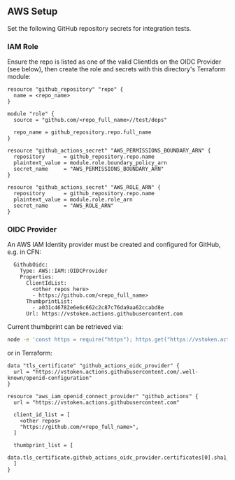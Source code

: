 ## AWS Setup

Set the following GitHub repository secrets for integration tests.

### IAM Role

Ensure the repo is listed as one of the valid ClientIds on the OIDC Provider (see below), then create the role and secrets with this directory's Terraform module:

```
resource "github_repository" "repo" {
  name = <repo_name>
}

module "role" {
  source = "github.com/<repo_full_name>//test/deps"

  repo_name = github_repository.repo.full_name
}

resource "github_actions_secret" "AWS_PERMISSIONS_BOUNDARY_ARN" {
  repository      = github_repository.repo.name
  plaintext_value = module.role.boundary_policy_arn
  secret_name     = "AWS_PERMISSIONS_BOUNDARY_ARN"
}

resource "github_actions_secret" "AWS_ROLE_ARN" {
  repository      = github_repository.repo.name
  plaintext_value = module.role.role_arn
  secret_name     = "AWS_ROLE_ARN"
}
```

### OIDC Provider

An AWS IAM Identity provider must be created and configured for GitHub, e.g. in CFN:

```
  GithubOidc:
    Type: AWS::IAM::OIDCProvider
    Properties:
      ClientIdList:
        <other repos here>
        - https://github.com/<repo_full_name>
      ThumbprintList:
        - a031c46782e6e6c662c2c87c76da9aa62ccabd8e
      Url: https://vstoken.actions.githubusercontent.com
```

Current thumbprint can be retrieved via:

```bash
node -e 'const https = require("https"); https.get("https://vstoken.actions.githubusercontent.com/.well-known/openid-configuration", (res) => {console.log(res.socket.getPeerCertificate(true).issuerCertificate.fingerprint.replace(/:/g, "").toLowerCase())});'
```

or in Terraform:

```
data "tls_certificate" "github_actions_oidc_provider" {
  url = "https://vstoken.actions.githubusercontent.com/.well-known/openid-configuration"
}

resource "aws_iam_openid_connect_provider" "github_actions" {
  url = "https://vstoken.actions.githubusercontent.com"

  client_id_list = [
    <other repos>
    "https://github.com/<repo_full_name>",
  ]

  thumbprint_list = [
    data.tls_certificate.github_actions_oidc_provider.certificates[0].sha1_fingerprint,
  ]
}
```
